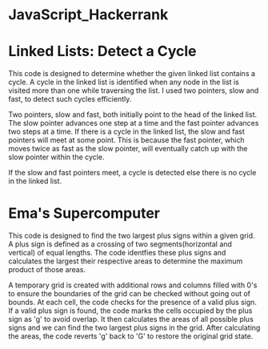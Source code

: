 # JavaScript_Hackerrank


# Linked Lists: Detect a Cycle
This code is designed to determine whether the given linked list contains a cycle. A cycle in the linked list is identified when any node in the list is visited more than one while traversing the list. I used two pointers, slow and fast, to detect such cycles efficiently. 

Two pointers, slow and fast, both initially point to the head of the linked list. The slow pointer advances one step at a time and the fast pointer advances two steps at a time. If there is a cycle in the linked list, the slow and fast pointers will meet at some point. This is because the fast pointer, which moves twice as fast as the slow pointer, will eventually catch up with the slow pointer within the cycle. 

If the slow and fast pointers meet, a cycle is detected else there is no cycle in the linked list. 


# Ema's Supercomputer
This code is designed to find the two largest plus signs within a given grid. A plus sign is defined as a crossing of two segments(horizontal and vertical) of equal lengths. The code identfies these plus signs and calculates the largest their respective areas to determine the maximum product of those areas. 

A temporary grid is created with additional rows and columns filled with 0's to ensure the boundaries of the grid can be checked without going out of bounds. At each cell, the code checks for the presence of a valid plus sign. If a valid plus sign is found, the code marks the cells occupied by the plus sign as 'g' to avoid overlap. It then calculates the areas of all possible plus signs and we can find the two largest plus signs in the grid. After calculating the areas, the code reverts 'g' back to 'G' to restore the original grid state. 
